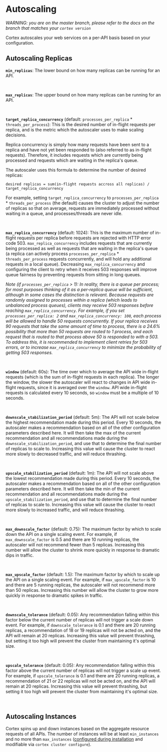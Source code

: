 # Autoscaling

_WARNING: you are on the master branch, please refer to the docs on the branch that matches your `cortex version`_

Cortex autoscales your web services on a per-API basis based on your configuration.

## Autoscaling Replicas

**`min_replicas`**: The lower bound on how many replicas can be running for an API.

<br>

**`max_replicas`**: The upper bound on how many replicas can be running for an API.

<br>

**`target_replica_concurrency`** (default: `processes_per_replica` * `threads_per_process`): This is the desired number of in-flight requests per replica, and is the metric which the autoscaler uses to make scaling decisions.

Replica concurrency is simply how many requests have been sent to a replica and have not yet been responded to (also referred to as in-flight requests). Therefore, it includes requests which are currently being processed and requests which are waiting in the replica's queue.

The autoscaler uses this formula to determine the number of desired replicas:

`desired replicas = sum(in-flight requests accross all replicas) / target_replica_concurrency`

For example, setting `target_replica_concurrency` to `processes_per_replica` * `threads_per_process` (the default) causes the cluster to adjust the number of replicas so that on average, requests are immediately processed without waiting in a queue, and processes/threads are never idle.

<br>

**`max_replica_concurrency`** (default: 1024): This is the maximum number of in-flight requests per replica before requests are rejected with HTTP error code 503. `max_replica_concurrency` includes requests that are currently being processed as well as requests that are waiting in the replica's queue (a replica can actively process `processes_per_replica` * `threads_per_process` requests concurrently, and will hold any additional requests in a local queue). Decreasing `max_replica_concurrency` and configuring the client to retry when it receives 503 responses will improve queue fairness by preventing requests from sitting in long queues.

*Note (if `processes_per_replica` > 1): In reality, there is a queue per process; for most purposes thinking of it as a per-replica queue will be sufficient, although in some cases the distinction is relevant. Because requests are randomly assigned to processes within a replica (which leads to unbalanced process queues), clients may receive 503 responses before reaching `max_replica_concurrency`. For example, if you set `processes_per_replica: 2` and `max_replica_concurrency: 100`, each process will be allowed to handle 50 requests concurrently. If your replica receives 90 requests that take the same amount of time to process, there is a 24.6% possibility that more than 50 requests are routed to 1 process, and each request that is routed to that process above 50 is responded to with a 503. To address this, it is recommended to implement client retries for 503 errors, or to increase `max_replica_concurrency` to minimize the probability of getting 503 responses.*

<br>

**`window`** (default: 60s): The time over which to average the API wide in-flight requests (which is the sum of in-flight requests in each replica). The longer the window, the slower the autoscaler will react to changes in API wide in-flight requests, since it is averaged over the `window`. API wide in-flight requests is calculated every 10 seconds, so `window` must be a multiple of 10 seconds.

<br>

**`downscale_stabilization_period`** (default: 5m): The API will not scale below the highest recommendation made during this period. Every 10 seconds, the autoscaler makes a recommendation based on all of the other configuration parameters described here. It will then take the max of the current recommendation and all recommendations made during the `downscale_stabilization_period`, and use that to determine the final number of replicas to scale to. Increasing this value will cause the cluster to react more slowly to decreased traffic, and will reduce thrashing.

<br>

**`upscale_stabilization_period`** (default: 1m): The API will not scale above the lowest recommendation made during this period. Every 10 seconds, the autoscaler makes a recommendation based on all of the other configuration parameters described here. It will then take the min of the current recommendation and all recommendations made during the `upscale_stabilization_period`, and use that to determine the final number of replicas to scale to. Increasing this value will cause the cluster to react more slowly to increased traffic, and will reduce thrashing.

<br>

**`max_downscale_factor`** (default: 0.75): The maximum factor by which to scale down the API on a single scaling event. For example, if `max_downscale_factor` is 0.5 and there are 10 running replicas, the autoscaler will not recommend fewer than 5 replicas. Increasing this number will allow the cluster to shrink more quickly in response to dramatic dips in traffic.

<br>

**`max_upscale_factor`** (default: 1.5): The maximum factor by which to scale up the API on a single scaling event. For example, if `max_upscale_factor` is 10 and there are 5 running replicas, the autoscaler will not recommend more than 50 replicas. Increasing this number will allow the cluster to grow more quickly in response to dramatic spikes in traffic.

<br>

**`downscale_tolerance`** (default: 0.05): Any recommendation falling within this factor below the current number of replicas will not trigger a scale down event. For example, if `downscale_tolerance` is 0.1 and there are 20 running replicas, a recommendation of 18 or 19 replicas will not be acted on, and the API will remain at 20 replicas. Increasing this value will prevent thrashing, but setting it too high will prevent the cluster from maintaining it's optimal size.

<br>

**`upscale_tolerance`** (default: 0.05): Any recommendation falling within this factor above the current number of replicas will not trigger a scale up event. For example, if `upscale_tolerance` is 0.1 and there are 20 running replicas, a recommendation of 21 or 22 replicas will not be acted on, and the API will remain at 20 replicas. Increasing this value will prevent thrashing, but setting it too high will prevent the cluster from maintaining it's optimal size.

<br>

## Autoscaling Instances

Cortex spins up and down instances based on the aggregate resource requests of all APIs. The number of instances will be at least `min_instances` and no more than `max_instances` ([configured during installation](../../cluster-management/config.md) and modifiable via `cortex cluster configure`).
